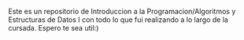 Este es un repositorio de Introduccion a la Programacion/Algoritmos y Estructuras de Datos I con todo lo que fui realizando a lo largo de la cursada. Espero te sea util:)
